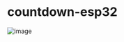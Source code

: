 # countdown-esp32
![image](https://github.com/pavcorpapic/countdown-esp32/assets/148006469/23d57fa8-4bbc-4b2f-b718-3719f3b247ff)
